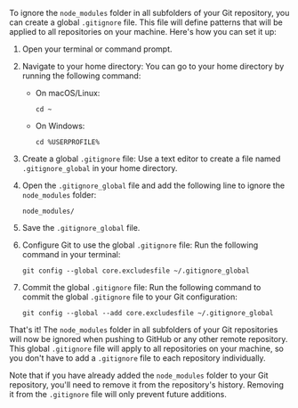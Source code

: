 To ignore the `node_modules` folder in all subfolders of your Git repository, you can create a global `.gitignore` file. This file will define patterns that will be applied to all repositories on your machine. Here's how you can set it up:

1. Open your terminal or command prompt.

2. Navigate to your home directory: You can go to your home directory by running the following command:
   - On macOS/Linux:
     ```
     cd ~
     ```
   - On Windows:
     ```
     cd %USERPROFILE%
     ```

3. Create a global `.gitignore` file: Use a text editor to create a file named `.gitignore_global` in your home directory.

4. Open the `.gitignore_global` file and add the following line to ignore the `node_modules` folder:
   ```
   node_modules/
   ```

5. Save the `.gitignore_global` file.

6. Configure Git to use the global `.gitignore` file: Run the following command in your terminal:
   ```
   git config --global core.excludesfile ~/.gitignore_global
   ```

7. Commit the global `.gitignore` file: Run the following command to commit the global `.gitignore` file to your Git configuration:
   ```
   git config --global --add core.excludesfile ~/.gitignore_global
   ```

That's it! The `node_modules` folder in all subfolders of your Git repositories will now be ignored when pushing to GitHub or any other remote repository. This global `.gitignore` file will apply to all repositories on your machine, so you don't have to add a `.gitignore` file to each repository individually.

Note that if you have already added the `node_modules` folder to your Git repository, you'll need to remove it from the repository's history. Removing it from the `.gitignore` file will only prevent future additions.